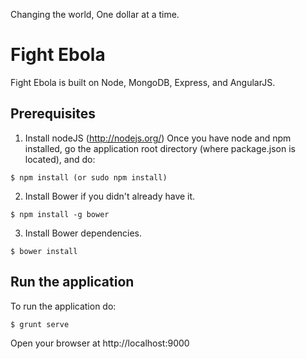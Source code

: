 
Changing the world, One dollar at a time.
# Fight Ebola

Fight Ebola is built on Node, MongoDB, Express, and AngularJS.

## Prerequisites
 1. Install nodeJS (http://nodejs.org/)
Once you have node and npm installed, go the application root directory (where package.json is located), and do:
```
$ npm install (or sudo npm install)
```
2. Install Bower if you didn't already have it.
```
$ npm install -g bower
```
3. Install Bower dependencies.
```
$ bower install
```

## Run the application
To run the application do:
```
$ grunt serve
```
Open your browser at http://localhost:9000

